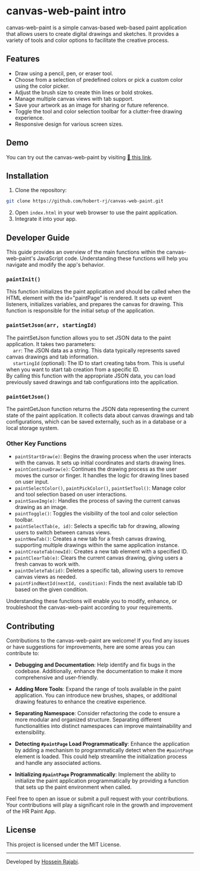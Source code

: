 # canvas-web-paint intro

canvas-web-paint is a simple canvas-based web-based paint application that allows users to create digital drawings and sketches. It provides a variety of tools and color options to facilitate the creative process.

## Features

- Draw using a pencil, pen, or eraser tool.
- Choose from a selection of predefined colors or pick a custom color using the color picker.
- Adjust the brush size to create thin lines or bold strokes.
- Manage multiple canvas views with tab support.
- Save your artwork as an image for sharing or future reference.
- Toggle the tool and color selection toolbar for a clutter-free drawing experience.
- Responsive design for various screen sizes.

## Demo

You can try out the canvas-web-paint by visiting [🔗 this link](https://hobert-rj.github.io/canvas-web-paint/).

## Installation

1. Clone the repository:
```bash
git clone https://github.com/hobert-rj/canvas-web-paint.git
```
2. Open `index.html` in your web browser to use the paint application.
3. Integrate it into your app.

## Developer Guide
This guide provides an overview of the main functions within the canvas-web-paint's JavaScript code. Understanding these functions will help you navigate and modify the app's behavior.

### `paintInit()`
This function initializes the paint application and should be called when the HTML element with the id="paintPage" is rendered. It sets up event listeners, initializes variables, and prepares the canvas for drawing. This function is responsible for the initial setup of the application.

### `paintSetJson(arr, startingId)`
The paintSetJson function allows you to set JSON data to the paint application. It takes two parameters:<br>
&emsp; `arr`: The JSON data as a string. This data typically represents saved canvas drawings and tab information.<br>
&emsp; `startingId` (optional): The ID to start creating tabs from. This is useful when you want to start tab creation from a specific ID.<br>
By calling this function with the appropriate JSON data, you can load previously saved drawings and tab configurations into the application.

### `paintGetJson()`
The paintGetJson function returns the JSON data representing the current state of the paint application. It collects data about canvas drawings and tab configurations, which can be saved externally, such as in a database or a local storage system.

### Other Key Functions
- `paintStartDraw(e)`: Begins the drawing process when the user interacts with the canvas. It sets up initial coordinates and starts drawing lines.
- `paintContinueDraw(e)`: Continues the drawing process as the user moves the cursor or finger. It handles the logic for drawing lines based on user input.
- `paintSelectColor()`, `paintPickColor()`, `paintSetTool()`: Manage color and tool selection based on user interactions.
- `paintSaveImg(e)`: Handles the process of saving the current canvas drawing as an image.
- `paintToggle()`: Toggles the visibility of the tool and color selection toolbar.
- `paintSelectTab(e, id)`: Selects a specific tab for drawing, allowing users to switch between canvas views.
- `paintNewTab()`: Creates a new tab for a fresh canvas drawing, supporting multiple drawings within the same application instance.
- `paintCreateTab(newId)`: Creates a new tab element with a specified ID.
- `paintClearTab(e)`: Clears the current canvas drawing, giving users a fresh canvas to work with.
- `paintDeleteTab(id)`: Deletes a specific tab, allowing users to remove canvas views as needed.
- `paintFindNextId(nextId, condition)`: Finds the next available tab ID based on the given condition.

Understanding these functions will enable you to modify, enhance, or troubleshoot the canvas-web-paint according to your requirements.

## Contributing

Contributions to the canvas-web-paint are welcome! If you find any issues or have suggestions for improvements, here are some areas you can contribute to:

- **Debugging and Documentation**: Help identify and fix bugs in the codebase. Additionally, enhance the documentation to make it more comprehensive and user-friendly.

- **Adding More Tools**: Expand the range of tools available in the paint application. You can introduce new brushes, shapes, or additional drawing features to enhance the creative experience.

- **Separating Namespace**: Consider refactoring the code to ensure a more modular and organized structure. Separating different functionalities into distinct namespaces can improve maintainability and extensibility.

- **Detecting `#paintPage` Load Programmatically**: Enhance the application by adding a mechanism to programmatically detect when the `#paintPage` element is loaded. This could help streamline the initialization process and handle any associated actions.

- **Initializing `#paintPage` Programmatically**: Implement the ability to initialize the paint application programmatically by providing a function that sets up the paint environment when called.

Feel free to open an issue or submit a pull request with your contributions. Your contributions will play a significant role in the growth and improvement of the HR Paint App.

## License

This project is licensed under the MIT License.

---

Developed by [Hossein Rajabi](https://github.com/hobert-rj).
